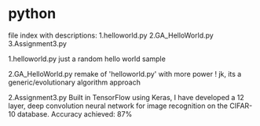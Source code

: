 # python

file index with descriptions:
1.helloworld.py
2.GA_HelloWorld.py
3.Assignment3.py

1.helloworld.py
just a random hello world sample

2.GA_HelloWorld.py
remake of 'helloworld.py' with more power ! jk, its a generic/evolutionary algorithm approach

2.Assignment3.py
Built in TensorFlow using Keras, I have developed a 12 layer, deep convolution neural network for image recognition 
on the CIFAR-10 database. Accuracy achieved: 87%
